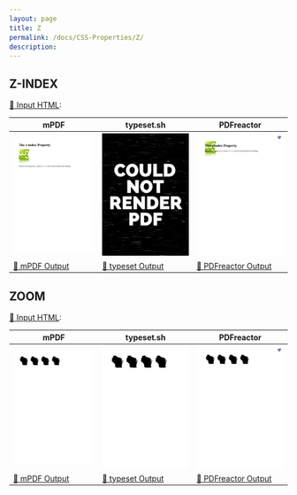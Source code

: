 ```yaml
---
layout: page
title: Z
permalink: /docs/CSS-Properties/Z/
description: 
---
```




## Z-INDEX

[📄 Input HTML](/html/CSS%20Properties/Z/z-index.html):

| mPDF | typeset.sh | PDFreactor |
|---------|---------|---------|
| ![mPDF Preview](mpdf__html_CSS_Properties_Z_z-index.html.png) | ![typeset Preview](typeset__html_CSS_Properties_Z_z-index.html.png) | ![PDFreactor Preview](pdfreactor__html_CSS_Properties_Z_z-index.html.png) |
| [📕 mPDF Output](mpdf__html_CSS_Properties_Z_z-index.html.pdf) | [📕 typeset Output](typeset__html_CSS_Properties_Z_z-index.html.pdf) | [📕 PDFreactor Output](pdfreactor__html_CSS_Properties_Z_z-index.html.pdf) |

## ZOOM

[📄 Input HTML](/html/CSS%20Properties/Z/zoom.html):

| mPDF | typeset.sh | PDFreactor |
|---------|---------|---------|
| ![mPDF Preview](mpdf__html_CSS_Properties_Z_zoom.html.png) | ![typeset Preview](typeset__html_CSS_Properties_Z_zoom.html.png) | ![PDFreactor Preview](pdfreactor__html_CSS_Properties_Z_zoom.html.png) |
| [📕 mPDF Output](mpdf__html_CSS_Properties_Z_zoom.html.pdf) | [📕 typeset Output](typeset__html_CSS_Properties_Z_zoom.html.pdf) | [📕 PDFreactor Output](pdfreactor__html_CSS_Properties_Z_zoom.html.pdf) |



